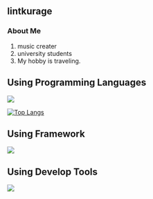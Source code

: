 ## lintkurage 

### About Me 
1. music creater
2. university students
3. My hobby is traveling.

## Using Programming Languages 
![](https://skillicons.dev/icons?i=c,python,typescript,ruby) 

[![Top Langs](https://github-readme-stats.vercel.app/api/top-langs/?username=lintkurage&layout=compact&theme=onedark)](https://github.com/anuraghazra/github-readme-stats)

## Using Framework 
![](https://skillicons.dev/icons?i=react,nextjs,rails) 

## Using Develop Tools 
![](https://skillicons.dev/icons?i=github,figma,xd,photoshop) 

<!--
**lintkurage/lintkurage** is a ✨ _special_ ✨ repository because its `README.md` (this file) appears on your GitHub profile.

Here are some ideas to get you started:

- 🔭 I’m currently working on ...
- 🌱 I’m currently learning ...
- 👯 I’m looking to collaborate on ...
- 🤔 I’m looking for help with ...
- 💬 Ask me about ...
- 📫 How to reach me: ...
- 😄 Pronouns: ...
- ⚡ Fun fact: ...
-->
